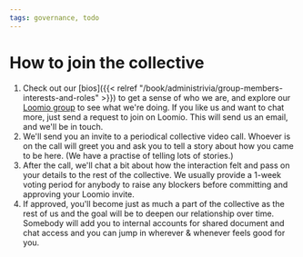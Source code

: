 ```yaml
---
tags: governance, todo
---
```


# How to join the collective

1. Check out our [bios]({{< relref "/book/administrivia/group-members-interests-and-roles" >}}) to get a sense of who we are, and explore our [Loomio group](https://www.loomio.org/economikit/) to see what we're doing. If you like us and want to chat more, just send a request to join on Loomio. This will send us an email, and we'll be in touch.
2. We'll send you an invite to a periodical collective video call. Whoever is on the call will greet you and ask you to tell a story about how you came to be here. (We have a practise of telling lots of stories.)
3. After the call, we'll chat a bit about how the interaction felt and pass on your details to the rest of the collective. We usually provide a 1-week voting period for anybody to raise any blockers before committing and approving your Loomio invite.
4. If approved, you'll become just as much a part of the collective as the rest of us and the goal will be to deepen our relationship over time. Somebody will add you to internal accounts for shared document and chat access and you can jump in wherever & whenever feels good for you.
